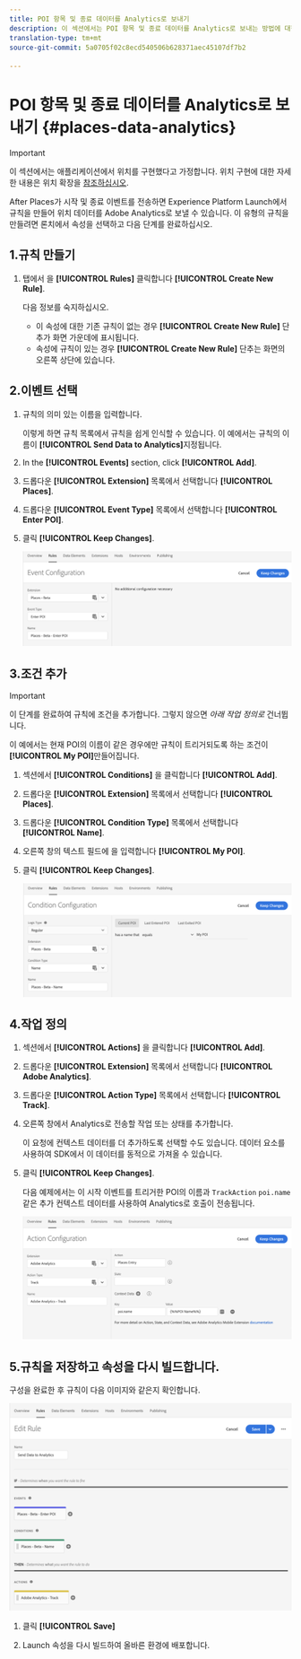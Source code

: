 ```yaml
---
title: POI 항목 및 종료 데이터를 Analytics로 보내기
description: 이 섹션에서는 POI 항목 및 종료 데이터를 Analytics로 보내는 방법에 대한 정보를 제공합니다.
translation-type: tm+mt
source-git-commit: 5a0705f02c8ecd540506b628371aec45107df7b2

---
```



# POI 항목 및 종료 데이터를 Analytics로 보내기 {#places-data-analytics}


>[!IMPORTANT]
>
>이 섹션에서는 애플리케이션에서 위치를 구현했다고 가정합니다. 위치 구현에 대한 자세한 내용은 위치 확장을 [참조하십시오](/help/places-ext-aep-sdks/places-extension/places-extension.md).

After Places가 시작 및 종료 이벤트를 전송하면 Experience Platform Launch에서 규칙을 만들어 위치 데이터를 Adobe Analytics로 보낼 수 있습니다. 이 유형의 규칙을 만들려면 론치에서 속성을 선택하고 다음 단계를 완료하십시오.

## 1.규칙 만들기

1. 탭에서 을 **[!UICONTROL Rules]** 클릭합니다 **[!UICONTROL Create New Rule]**.

   다음 정보를 숙지하십시오.

   * 이 속성에 대한 기존 규칙이 없는 경우 **[!UICONTROL Create New Rule]** 단추가 화면 가운데에 표시됩니다.
   * 속성에 규칙이 있는 경우 **[!UICONTROL Create New Rule]** 단추는 화면의 오른쪽 상단에 있습니다.

## 2.이벤트 선택

1. 규칙의 의미 있는 이름을 입력합니다.

   이렇게 하면 규칙 목록에서 규칙을 쉽게 인식할 수 있습니다. 이 예에서는 규칙의 이름이 **[!UICONTROL Send Data to Analytics]**&#x200B;지정됩니다.

1. In the **[!UICONTROL Events]** section, click **[!UICONTROL Add]**.

1. 드롭다운 **[!UICONTROL Extension]** 목록에서 선택합니다 **[!UICONTROL Places]**.

1. 드롭다운 **[!UICONTROL Event Type]** 목록에서 선택합니다 **[!UICONTROL Enter POI]**.

1. 클릭 **[!UICONTROL Keep Changes]**.

   !["이벤트 선택"](/help/assets/pt-selectEvent.png)


## 3.조건 추가

>[!IMPORTANT]
>
>이 단계를 완료하여 규칙에 조건을 추가합니다. 그렇지 않으면 *아래 작업 정의로* 건너뜁니다.

이 예에서는 현재 POI의 이름이 같은 경우에만 규칙이 트리거되도록 하는 조건이 **[!UICONTROL My POI]**&#x200B;만들어집니다.

1. 섹션에서 **[!UICONTROL Conditions]** 을 클릭합니다 **[!UICONTROL Add]**.

1. 드롭다운 **[!UICONTROL Extension]** 목록에서 선택합니다 **[!UICONTROL Places]**.

1. 드롭다운 **[!UICONTROL Condition Type]** 목록에서 선택합니다 **[!UICONTROL Name]**.

1. 오른쪽 창의 텍스트 필드에 을 입력합니다 **[!UICONTROL My POI]**.

1. 클릭 **[!UICONTROL Keep Changes]**.

   !["조건 설정"](/help/assets/pt-setCondition.png)


## 4.작업 정의

1. 섹션에서 **[!UICONTROL Actions]** 을 클릭합니다 **[!UICONTROL Add]**.

1. 드롭다운 **[!UICONTROL Extension]** 목록에서 선택합니다 **[!UICONTROL Adobe Analytics]**.

1. 드롭다운 **[!UICONTROL Action Type]** 목록에서 선택합니다 **[!UICONTROL Track]**.

1. 오른쪽 창에서 Analytics로 전송할 작업 또는 상태를 추가합니다.

   이 요청에 컨텍스트 데이터를 더 추가하도록 선택할 수도 있습니다. 데이터 요소를 사용하여 SDK에서 이 데이터를 동적으로 가져올 수 있습니다.

1. 클릭 **[!UICONTROL Keep Changes]**.

   다음 예제에서는 이 시작 이벤트를 트리거한 POI의 이름과 `TrackAction` `poi.name` 같은 추가 컨텍스트 데이터를 사용하여 Analytics로 호출이 전송됩니다.

   !["작업 설정"](/help/assets/pt-setAction.png)

## 5.규칙을 저장하고 속성을 다시 빌드합니다.

구성을 완료한 후 규칙이 다음 이미지와 같은지 확인합니다.

!["규칙이 만들어짐"](/help/assets/pt-ruleComplete.png)

1. 클릭 **[!UICONTROL Save]**

1. Launch 속성을 다시 빌드하여 올바른 환경에 배포합니다.
